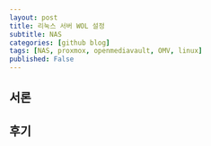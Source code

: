 ```yaml
---
layout: post
title: 리눅스 서버 WOL 설정
subtitle: NAS
categories: [github blog]
tags: [NAS, proxmox, openmediavault, OMV, linux]
published: False
---
```

<!--
github blog template

1. 링크 넣기
{% linkpreview "{링크 주소}" %}

2. 사진 넣기
![]({사진 주소})
*<center>{사진 설명}</center>*

3. 줄 번호 있는 코드
{% highlight {코드 종류} wl linenos %}
{% endhighlight %}
-->

## 서론

## 후기
